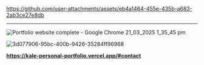 
https://github.com/user-attachments/assets/eb4a1464-455e-435b-a683-2ab3ce27e8db

---

![Portfolio website complete - Google Chrome 21_03_2025 1_35_45 pm](https://github.com/user-attachments/assets/f4ce377f-9c52-415f-a7fa-67ea366938ba)

![3d077906-95bc-400b-9426-35284ff96968](https://github.com/user-attachments/assets/7a8a0a05-5260-4b88-882f-119156cce3a7)

**https://kale-personal-portfolio.vercel.app/#contact**

